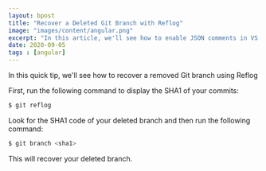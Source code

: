 ```yaml
---
layout: bpost
title: "Recover a Deleted Git Branch with Reflog"
image: "images/content/angular.png"
excerpt: "In this article, we'll see how to enable JSON comments in VS Code."
date: 2020-09-05 
tags : [angular]
---
```


In this quick tip, we'll see how to recover a removed Git branch using Reflog

First, run the following command to display the SHA1 of your commits:

```bash
$ git reflog
```

Look for the SHA1 code of your deleted branch and then run the following command:

```bash
$ git branch <sha1>
```

This will recover your deleted branch.